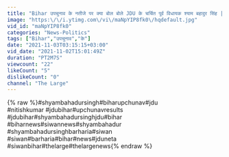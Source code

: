 ```yaml
---
title: "Bihar उपचुनाव के नतीजे पर क्या बोल बोले JDU के चर्चित पूर्व विधायक श्याम बहादुर सिंह ||"
image: "https:\/\/i.ytimg.com\/vi\/maNpYIP8fk0\/hqdefault.jpg"
vid_id: "maNpYIP8fk0"
categories: "News-Politics"
tags: ["Bihar","उपचुनाव","के"]
date: "2021-11-03T03:15:15+03:00"
vid_date: "2021-11-02T15:01:49Z"
duration: "PT2M7S"
viewcount: "22"
likeCount: "5"
dislikeCount: "0"
channel: "The Large"
---
```

{% raw %}#shyambahadursingh#biharupchunav#jdu <br />#nitishkumar #jdubihar#upchunavresults<br />#jdubihar#shyambahadursinghjdu#bihar<br />#biharnews#siwannews#shyambahadur<br />#shyambahadursinghbarharia#siwan<br />#siwan#barharia#bihar#news#jduneta<br />#siwanbihar#thelarge#thelargenews{% endraw %}
